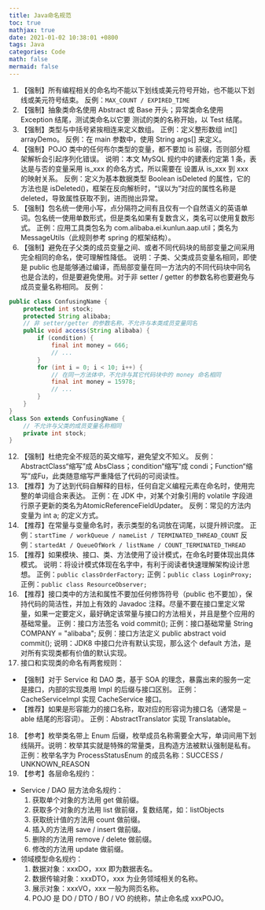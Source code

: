 ```yaml
---
title: Java命名规范
toc: true
mathjax: true
date: 2021-01-02 10:38:01 +0800
tags: Java
categories: Code 
math: false
mermaid: false
---
```

1. 【强制】所有编程相关的命名均不能以下划线或美元符号开始，也不能以下划线或美元符号结束。
反例：```MAX_COUNT / EXPIRED_TIME```
7. 【强制】抽象类命名使用 Abstract 或 Base 开头；异常类命名使用 Exception 结尾，测试类命名以它要
测试的类的名称开始，以 Test 结尾。
8. 【强制】类型与中括号紧挨相连来定义数组。
正例：定义整形数组 int[] arrayDemo。
反例：在 main 参数中，使用 String args[] 来定义。
9. 【强制】POJO 类中的任何布尔类型的变量，都不要加 is 前缀，否则部分框架解析会引起序列化错误。
说明：本文 MySQL 规约中的建表约定第 1 条，表达是与否的变量采用 is_xxx 的命名方式，所以需要在 <resultMap> 设置从 is_xxx 到 xxx 的映射关系。
反例：定义为基本数据类型 Boolean isDeleted 的属性，它的方法也是 isDeleted()，框架在反向解析时，“误以为”对应的属性名称是 deleted，导致属性获取不到，进而抛出异常。
10. 【强制】包名统一使用小写，点分隔符之间有且仅有一个自然语义的英语单词。包名统一使用单数形式，但是类名如果有复数含义，类名可以使用复数形式。
正例：应用工具类包名为 com.alibaba.ei.kunlun.aap.util；类名为 MessageUtils（此规则参考 spring 的框架结构）。
11. 【强制】避免在子父类的成员变量之间、或者不同代码块的局部变量之间采用完全相同的命名，使可理解性降低。
说明：子类、父类成员变量名相同，即使是 public 也是能够通过编译，而局部变量在同一方法内的不同代码块中同名也是合法的，但是要避免使用。对于非 setter / getter 的参数名称也要避免与成员变量名称相同。
反例：

```java
public class ConfusingName {
    protected int stock;
    protected String alibaba;
    // 非 setter/getter 的参数名称，不允许与本类成员变量同名
    public void access(String alibaba) {
        if (condition) {
            final int money = 666;
            // ...
        }
        for (int i = 0; i < 10; i++) {
            // 在同一方法体中，不允许与其它代码块中的 money 命名相同
            final int money = 15978;
            // ...
        }
    }
}
class Son extends ConfusingName {
    // 不允许与父类的成员变量名称相同
    private int stock;
}
```

12. 【强制】杜绝完全不规范的英文缩写，避免望文不知义。
反例：AbstractClass“缩写”成 AbsClass；condition“缩写”成 condi；Function“缩写”成Fu，此类随意缩写严重降低了代码的可阅读性。
13. 【推荐】为了达到代码自解释的目标，任何自定义编程元素在命名时，使用完整的单词组合来表达。
正例：在 JDK 中，对某个对象引用的 volatile 字段进行原子更新的类名为AtomicReferenceFieldUpdater。
反例：常见的方法内变量为 int a; 的定义方式。
14. 【推荐】在常量与变量命名时，表示类型的名词放在词尾，以提升辨识度。
正例：```startTime / workQueue / nameList / TERMINATED_THREAD_COUNT```
反例：```startedAt / QueueOfWork / listName / COUNT_TERMINATED_THREAD```
15. 【推荐】如果模块、接口、类、方法使用了设计模式，在命名时要体现出具体模式。
说明：将设计模式体现在名字中，有利于阅读者快速理解架构设计思想。
正例：```public classOrderFactory;```
正例：```public class LoginProxy;```
正例：```public class ResourceObserver;```
16. 【推荐】接口类中的方法和属性不要加任何修饰符号（public 也不要加），保持代码的简洁性，并加上有效的 Javadoc 注释。尽量不要在接口里定义常量，如果一定要定义，最好确定该常量与接口的方法相关，并且是整个应用的基础常量。
正例：接口方法签名 void commit();
正例：接口基础常量 String COMPANY = "alibaba";
    反例：接口方法定义 public abstract void commit();
    说明：JDK8 中接口允许有默认实现，那么这个 default 方法，是对所有实现类都有价值的默认实现。
17.  接口和实现类的命名有两套规则：
- 【强制】对于 Service 和 DAO 类，基于 SOA 的理念，暴露出来的服务一定是接口，内部的实现类用 Impl 的后缀与接口区别。
    正例：CacheServiceImpl 实现 CacheService 接口。
- 【推荐】如果是形容能力的接口名称，取对应的形容词为接口名（通常是 –able 结尾的形容词）。
    正例：AbstractTranslator 实现 Translatable。
18. 【参考】枚举类名带上 Enum 后缀，枚举成员名称需要全大写，单词间用下划线隔开。说明：枚举其实就是特殊的常量类，且构造方法被默认强制是私有。
    正例：枚举名字为 ProcessStatusEnum 的成员名称：SUCCESS / UNKNOWN_REASON
19. 【参考】各层命名规约：
- Service / DAO 层方法命名规约：
    1. 获取单个对象的方法用 get 做前缀。
    2. 获取多个对象的方法用 list 做前缀，复数结尾，如：listObjects
    3. 获取统计值的方法用 count 做前缀。
    4. 插入的方法用 save / insert 做前缀。
    5. 删除的方法用 remove / delete 做前缀。
    6. 修改的方法用 update 做前缀。
- 领域模型命名规约：
    1. 数据对象：xxxDO，xxx 即为数据表名。
    2. 数据传输对象：xxxDTO，xxx 为业务领域相关的名称。
    3. 展示对象：xxxVO，xxx 一般为网页名称。
    4. POJO 是 DO / DTO / BO / VO 的统称，禁止命名成 xxxPOJO。